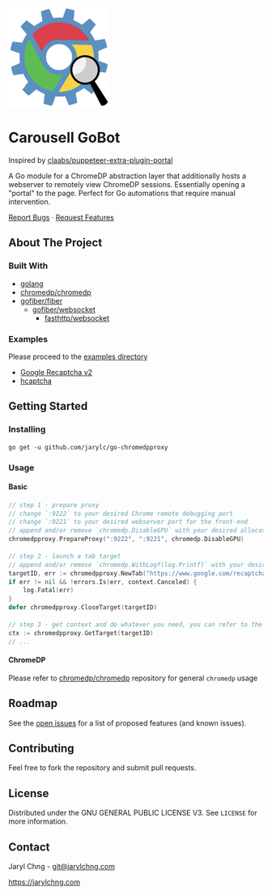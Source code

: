 [![ChromeDP Proxy](go-chromedpportal.png)](https://github.com/jarylc/go-chromedpproxy)

# Carousell GoBot
Inspired by [claabs/puppeteer-extra-plugin-portal](https://github.com/claabs/puppeteer-extra-plugin-portal)

A Go module for a ChromeDP abstraction layer that additionally hosts a webserver to remotely view ChromeDP sessions. Essentially opening a "portal" to the page. Perfect for Go automations that require manual intervention.

[Report Bugs](https://github.com/jarylc/go-chromedpproxy/issues/new) · [Request Features](https://github.com/jarylc/go-chromedpproxy/issues/new)

## About The Project
### Built With
* [golang](https://golang.org/)
* [chromedp/chromedp](https://github.com/chromedp/chromedp)
* [gofiber/fiber](https://github.com/gofiber/fiber)
    * [gofiber/websocket](https://github.com/gofiber/websocket)
      * [fasthttp/websocket](https://github.com/fasthttp/websocket)
### Examples
Please proceed to the [examples directory](examples)
- [Google Recaptcha v2](examples/google_recaptcha_v2)
- [hcaptcha](examples/hcaptcha)

## Getting Started
### Installing
```shell
go get -u github.com/jarylc/go-chromedpproxy
```
### Usage
#### Basic
```go
// step 1 - prepare proxy
// change `:9222` to your desired Chrome remote debugging port
// change `:9221` to your desired webserver port for the front-end
// append and/or remove `chromedp.DisableGPU` with your desired allocated executor options as additional arguments
chromedpproxy.PrepareProxy(":9222", ":9221", chromedp.DisableGPU)

// step 2 - launch a tab target
// append and/or remove `chromedp.WithLogf(log.Printf)` with your desired context options as additional arguments
targetID, err := chromedpproxy.NewTab("https://www.google.com/recaptcha/api2/demo", chromedp.WithLogf(log.Printf))
if err != nil && !errors.Is(err, context.Canceled) {
    log.Fatal(err)
}
defer chromedpproxy.CloseTarget(targetID)

// step 3 - get context and do whatever you need, you can refer to the examples directory of the project
ctx := chromedpproxy.GetTarget(targetID)
// ...
```
#### ChromeDP
Please refer to [chromedp/chromedp](https://github.com/chromedp/chromedp) repository for general `chromedp` usage


## Roadmap
See the [open issues](https://github.com/jarylc/go-chromedpproxy/issues) for a list of proposed features (and known
issues).


## Contributing
Feel free to fork the repository and submit pull requests.


## License
Distributed under the GNU GENERAL PUBLIC LICENSE V3. See `LICENSE` for more information.


## Contact
Jaryl Chng - git@jarylchng.com

https://jarylchng.com
